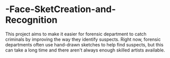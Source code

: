 # -Face-SketCreation-and-Recognition
This project aims to make it easier for forensic department to catch criminals by improving the way they identify  suspects. Right now, forensic departments often use hand-drawn sketches to help find suspects, but this can take a  long time and there aren't always enough skilled artists available.
